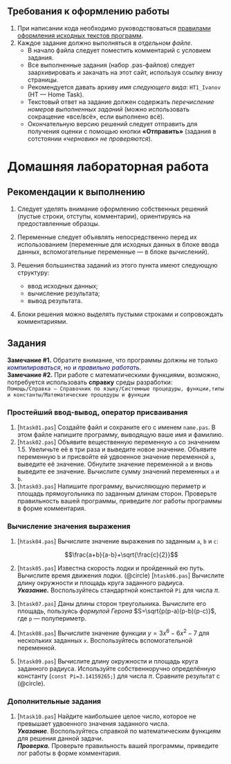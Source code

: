 ## Требования к оформлению работы ##

1. При написании кода необходимо руководствоваться [правилами оформления исходных текстов программ](http://edu.mmcs.sfedu.ru/mod/resource/view.php?id=6828).
2. Каждое задание должно выполняться в _отдельном файле_. 
    * В начало файла следует поместить комментарий с условием задания. 
    * Все выполненные задания (набор .pas-файлов) следует заархивировать и закачать на этот сайт, используя ссылку внизу страницы. 
    * Рекомендуется давать архиву _имя следующего вида_: `HT1_Ivanov` (HT — Home Task).
    * Текстовый ответ на задание должен содержать _перечисление номеров выполненных заданий_ (можно использовать сокращение «все/всё», если выполнено всё).
    * Окончательную версию решений следует отправить для получения оценки с помощью кнопки **«Отправить»** (задания в сотстоянии _«черновик» не проверяются_).

# Домашняя лабораторная работа #

## Рекомендации к выполнению ##

1. Следует уделять внимание оформлению собственных решений (пустые строки, отступы, комментарии), ориентируясь на предоставленные образцы.

2. Переменные следует объявлять непосредственно перед их использованием (переменные для исходных данных в блоке ввода данных, вспомогательные переменные — в блоке вычислений).

3. Решения большинства заданий из этого пункта имеют следующую структуру:
	* ввод исходных данных;
	* вычисление результата;
	* вывод результата. 

4. Блоки решения можно выделять пустыми строками и сопровождать комментариями. 

## Задания ##

**Замечание \#1.** Обратите внимание, что программы должны не только <font style="color: navy">_компилироваться_, но и _правильно работать_</font>.   
**Замечание \#2.** При работе с математическими функциями, возможно, потребуется использовать **справку** среды разработки:    
    `Помощь/Справка — Справочник по языку/Системные процедуры, функции,типы и константы/Математические процедуры и функции`

### Простейший ввод-вывод, оператор присваивания ###

1. [`htask01.pas`] Создайте файл и сохраните его с именем `name.pas`. В этом файле напишите программу, выводящую ваше имя и фамилию. 
1. [`htask02.pas`] Объявите вещественную переменную `a` со значением 1.5. Увеличьте её в три раза и выведите новое значение. Объявите переменную `b` и присвойте ей удвоенное значение переменной `a`, выведите её значение. Обнулите значение переменной `a` и вновь выведите ее значение. Вычислите сумму значений переменных `a` и `b`. 
1. [`htask03.pas`] Напишите программу, вычисляющую периметр и площадь прямоугольника по заданным длинам сторон. Проверьте правильность вашей программы, приведите лог работы программы в форме комментария.
        
### Вычисление значения выражения ###

1. [`htask04.pas`] Вычислите значение выражения по заданным `a`, `b` и `c`: 
    
    $$\frac{a+b}{a-b}+\sqrt{\frac{c}{2}}$$ 
1. [`htask05.pas`] Известна скорость лодки и пройденный ею путь. Вычислите время движения лодки. 
(@circle) [`htask06.pas`] Вычислите длину окружности и площадь круга заданного радиуса.   
    _**Указание.**_ Воспользуйтесь стандартной константой `Pi` для числа $\pi$. 
1. [`htask07.pas`] Даны длины сторон треугольника. Вычислите его площадь, пользуясь _формулой Герона_ $S=\sqrt{p(p-a)(p-b)(p-c)}$, где `p` — полупериметр. 
1. [`htask08.pas`] Вычислите значение функции $y = 3x^6 - 6x^2 - 7$ для нескольких заданных `x`. Воспользуйтесь вспомогательной переменной. 
1. [`htask09.pas`] Вычислите длину окружности и площадь круга заданного радиуса. 
    Используйте собственноручно определённую константу (`const Pi=3.14159265;`) для числа $\pi$. Сравните результат с (@circle). 

### Дополнительные задания ###

1. [`htask10.pas`] Найдите наибольшее целое число, которое не превышает удвоенного значения заданного числа.    
    _**Указание**_. Воспользуйтесь справкой по математическим функциям для решения данной задачи.   
    _**Проверка.**_ Проверьте правильность вашей программы, приведите лог работы в форме комментария.

